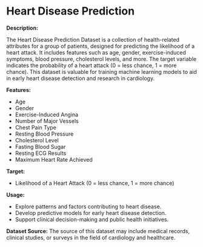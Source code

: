 # Heart Disease Prediction

**Description:**

The Heart Disease Prediction Dataset is a collection of health-related attributes for a group of patients, designed for predicting the likelihood of a heart attack. It includes features such as age, gender, exercise-induced symptoms, blood pressure, cholesterol levels, and more. The target variable indicates the probability of a heart attack (0 = less chance, 1 = more chance). This dataset is valuable for training machine learning models to aid in early heart disease detection and research in cardiology.

**Features:**
- Age
- Gender
- Exercise-Induced Angina
- Number of Major Vessels
- Chest Pain Type
- Resting Blood Pressure
- Cholesterol Level
- Fasting Blood Sugar
- Resting ECG Results
- Maximum Heart Rate Achieved

**Target:**
- Likelihood of a Heart Attack (0 = less chance, 1 = more chance)

**Usage:**
- Explore patterns and factors contributing to heart disease.
- Develop predictive models for early heart disease detection.
- Support clinical decision-making and public health initiatives.

**Dataset Source:**
The source of this dataset may include medical records, clinical studies, or surveys in the field of cardiology and healthcare.
